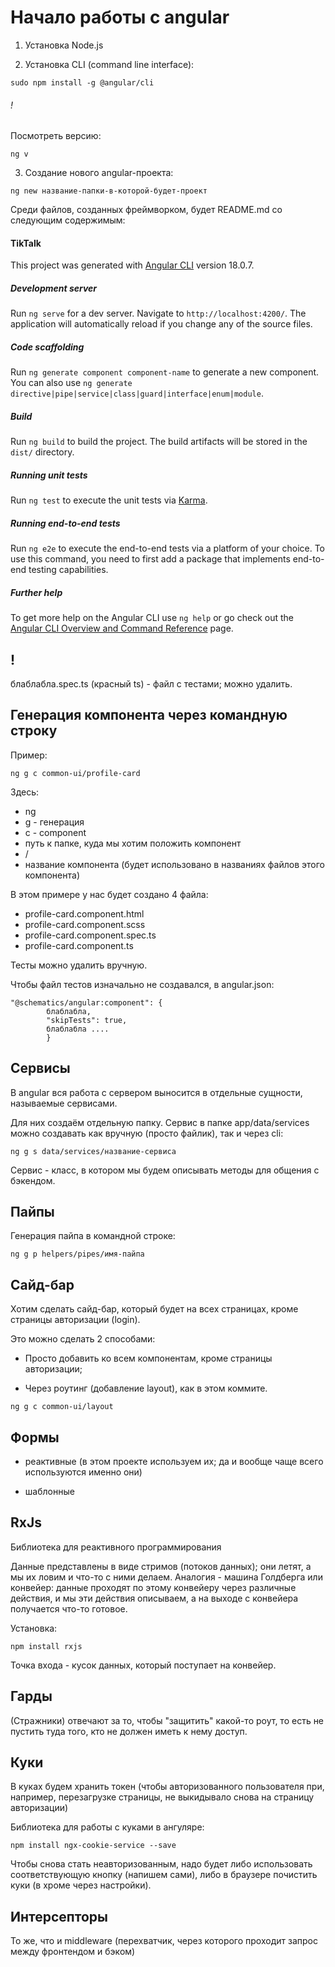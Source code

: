 # Начало работы с angular

1) Установка Node.js

2) Установка CLI (command line interface):

```
sudo npm install -g @angular/cli
```

###### ! 

Посмотреть версию:

```
ng v
```

3) Создание нового angular-проекта:

```
ng new название-папки-в-которой-будет-проект
```

Среди файлов, созданных фреймворком, будет README.md со следующим содержимым:

#### TikTalk

This project was generated with [Angular CLI](https://github.com/angular/angular-cli) version 18.0.7.

##### Development server

Run `ng serve` for a dev server. Navigate to `http://localhost:4200/`. The application will automatically reload if you change any of the source files.

##### Code scaffolding

Run `ng generate component component-name` to generate a new component. You can also use `ng generate directive|pipe|service|class|guard|interface|enum|module`.

##### Build

Run `ng build` to build the project. The build artifacts will be stored in the `dist/` directory.

##### Running unit tests

Run `ng test` to execute the unit tests via [Karma](https://karma-runner.github.io).

##### Running end-to-end tests

Run `ng e2e` to execute the end-to-end tests via a platform of your choice. To use this command, you need to first add a package that implements end-to-end testing capabilities.

##### Further help

To get more help on the Angular CLI use `ng help` or go check out the [Angular CLI Overview and Command Reference](https://angular.dev/tools/cli) page.

## ! 

блаблабла.spec.ts (красный ts) - файл с тестами; можно удалить.

## Генерация компонента через командную строку

Пример:

```
ng g c common-ui/profile-card
```

Здесь:
+ ng 
+ g - генерация
+ c - component
+ путь к папке, куда мы хотим положить компонент
+ /
+ название компонента (будет использовано в названиях файлов этого компонента)

В этом примере у нас будет создано 4 файла:

+ profile-card.component.html
+ profile-card.component.scss
+ profile-card.component.spec.ts
+ profile-card.component.ts

Тесты можно удалить вручную.

Чтобы файл тестов изначально не создавался, в angular.json:

```
"@schematics/angular:component": {
        блаблабла,
        "skipTests": true,
        блаблабла ....
        }
```

## Сервисы

В angular вся работа с сервером выносится в отдельные сущности, называемые сервисами.

Для них создаём отдельную папку. Сервис в папке app/data/services можно создавать как вручную (просто файлик), так и через cli:

```
ng g s data/services/название-сервиса
```

Сервис - класс, в котором мы будем описывать методы для общения с бэкендом. 

## Пайпы

Генерация пайпа в командной строке:

```
ng g p helpers/pipes/имя-пайпа
```

## Сайд-бар

Хотим сделать сайд-бар, который будет на всех страницах, кроме страницы авторизации (login).

Это можно сделать 2 способами:

+ Просто добавить ко всем компонентам, кроме страницы авторизации;

+ Через роутинг (добавление layout), как в этом коммите.

```
ng g c common-ui/layout
```

## Формы

+ реактивные (в этом проекте используем их; да и вообще чаще всего используются именно они)

+ шаблонные

## RxJs

Библиотека для реактивного программирования

Данные представлены в виде стримов (потоков данных); они летят, а мы их ловим и что-то с ними делаем. Аналогия - машина Голдберга или конвейер: данные проходят по этому конвейеру через различные действия, и мы эти действия описываем, а на выходе с конвейера получается что-то готовое.

Установка:

```
npm install rxjs
```

Точка входа - кусок данных, который поступает на конвейер.

## Гарды

(Стражники) отвечают за то, чтобы "защитить" какой-то роут, то есть не пустить туда того, кто не должен иметь к нему доступ.

## Куки

В куках будем хранить токен (чтобы авторизованного пользователя при, например, перезагрузке страницы, не выкидывало снова на страницу авторизации)

Библиотека для работы с куками в ангуляре:

```
npm install ngx-cookie-service --save
```

Чтобы снова стать неавторизованным, надо будет либо использовать соответствующую кнопку (напишем сами), либо в браузере почистить куки (в хроме через настройки).

## Интерсепторы

То же, что и middleware (перехватчик, через которого проходит запрос между фронтендом и бэком)